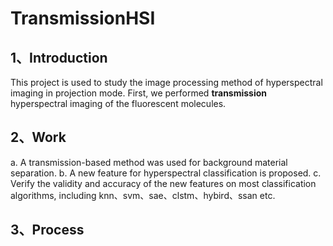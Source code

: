 # TransmissionHSI
## 1、Introduction
This project is used to study the image processing method of hyperspectral imaging in projection mode.
First, we performed **transmission** hyperspectral imaging of the fluorescent molecules.

## 2、Work
a. A transmission-based method was used for background material separation.
b. A new feature for hyperspectral classification is proposed.
c. Verify the validity and accuracy of the new features on most classification algorithms, including knn、svm、sae、clstm、hybird、ssan etc.

## 3、Process
